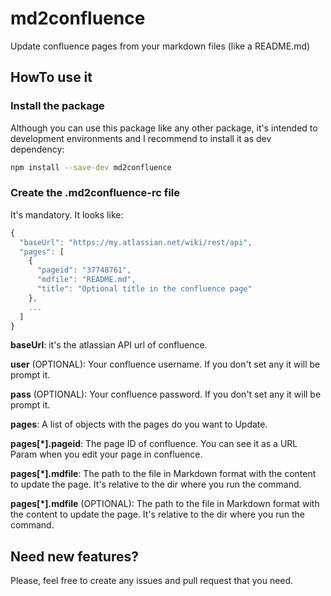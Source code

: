 # md2confluence
Update confluence pages from your markdown files (like a README.md)

## HowTo use it

### Install the package

Although you can use this package like any other package, it's intended to development environments and I recommend to install it as dev dependency:

```bash
npm install --save-dev md2confluence
```

### Create the .md2confluence-rc file

It's mandatory. It looks like:
```javascript
{
  "baseUrl": "https://my.atlassian.net/wiki/rest/api",
  "pages": [
    {
      "pageid": "37748761",
      "mdfile": "README.md",
      "title": "Optional title in the confluence page"
    },
    ...
  ]
}
```

__baseUrl__:
it's the atlassian API url of confluence.

__user__ (OPTIONAL):
Your confluence username. If you don't set any it will be prompt it.

__pass__ (OPTIONAL):
Your confluence password. If you don't set any it will be prompt it.

__pages__:
A list of objects with the pages do you want to Update.

__pages[*].pageid__:
The page ID of confluence.
You can see it as a URL Param when you edit your page in confluence.

__pages[*].mdfile__:
The path to the file in Markdown format with the content to update the page.
It's relative to the dir where you run the command.

__pages[*].mdfile__ (OPTIONAL):
The path to the file in Markdown format with the content to update the page.
It's relative to the dir where you run the command.


## Need new features?

Please, feel free to create any issues and pull request that you need.
